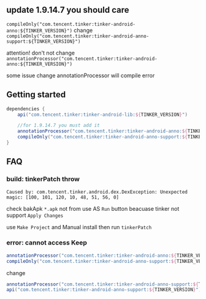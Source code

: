 ## update 1.9.14.7 you should care

`compileOnly("com.tencent.tinker:tinker-android-anno:${TINKER_VERSION}")`
change
`compileOnly("com.tencent.tinker:tinker-android-anno-support:${TINKER_VERSION}")`

attention! don't not change `annotationProcessor("com.tencent.tinker:tinker-android-anno:${TINKER_VERSION}")`

some issue change annotationProcessor will compile error

## Getting started

```groovy
dependencies {
    api("com.tencent.tinker:tinker-android-lib:${TINKER_VERSION}")

    //for 1.9.14.7 you must add it
    annotationProcessor("com.tencent.tinker:tinker-android-anno:${TINKER_VERSION}")
    compileOnly("com.tencent.tinker:tinker-android-anno-support:${TINKER_VERSION}")
}

```

## FAQ

### build: tinkerPatch throw
```
Caused by: com.tencent.tinker.android.dex.DexException: Unexpected magic: [100, 101, 120, 10, 48, 51, 56, 0]
```

check bakApk `*.apk` not from use AS `Run` button beacuase tinker not support `Apply Changes`

use `Make Project` and Manual install then run `tinkerPatch`

### error: cannot access Keep

```groovy
annotationProcessor("com.tencent.tinker:tinker-android-anno:${TINKER_VERSION}")
compileOnly("com.tencent.tinker:tinker-android-anno-support:${TINKER_VERSION}")
```

change 
```groovy
annotationProcessor("com.tencent.tinker:tinker-android-anno-support:${TINKER_VERSION}")
api("com.tencent.tinker:tinker-android-anno-support:${TINKER_VERSION}")
```
